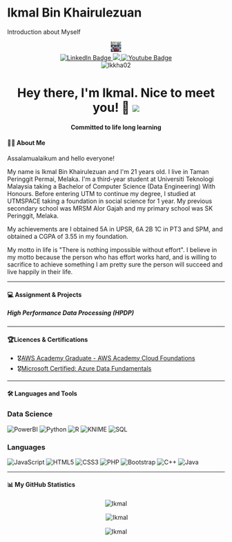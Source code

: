 # Ikmal Bin Khairulezuan
Introduction about Myself

<div id="header" align="center">
<a href="./portfolio/yIkkha02"><img src="./ikmal.jpg" width="24px" height="24px"></a>
</div>

<div id="badges" align="center">
  <a href="https://www.linkedin.com/in/ikmal-khairulezuan-b50022225/">
    <img src="https://img.shields.io/badge/LinkedIn-blue?style=for-the-badge&logo=linkedin&logoColor=white" alt="LinkedIn Badge"/>
  </a>
  <a href="https://eportfolio.utm.my/user/ikmal-bin-khairulezuan">
    <img src="https://img.shields.io/badge/-ePortfolio-yellowgreen?style=for-the-badge"/>
  </a>
  <a href="https://www.youtube.com/channel/UCCWRT7-KiO4CsW5S3gdSXnA">
    <img src="https://img.shields.io/badge/YouTube-red?style=for-the-badge&logo=youtube&logoColor=white" alt="Youtube Badge"/>
  </a>
</div>

<div id="profileView" align="center">
   <img src="https://komarev.com/ghpvc/?username=Ikkha02&label=Profile%20views&color=0e75b6&style=flat" alt="Ikkha02" /> 
  <h1>
  Hey there, I'm Ikmal. Nice to meet you! 👋
  <img src="https://media.giphy.com/media/hvRJCLFzcasrR4ia7z/giphy.gif" width="30px"/>
</h1>
  <h4 align="center">Committed to life long learning</h4>
</div>

#### :woman_technologist: About Me
Assalamualaikum and hello everyone!

My name is Ikmal Bin Khairulezuan and I'm 21 years old. I live in Taman Peringgit Permai, Melaka. I'm a third-year student at Universiti Teknologi Malaysia taking a Bachelor of Computer Science (Data Engineering) With Honours. Before entering UTM to continue my degree, I studied at UTMSPACE taking a foundation in social science for 1 year. My previous secondary school was MRSM Alor Gajah and my primary school was SK Peringgit, Melaka.

My achievements are I obtained 5A in UPSR, 6A 2B 1C in PT3 and SPM, and obtained a CGPA of 3.55 in my foundation.

My motto in life is "There is nothing impossible without effort". I believe in my motto because the person who has effort works hard, and is willing to sacrifice to achieve something I am pretty sure the person will succeed and live happily in their life.


---

#### :computer: Assignment & Projects

##### High Performance Data Processing (HPDP)

---

#### 🏆Licences & Certifications
- 🎖[AWS Academy Graduate - AWS Academy Cloud Foundations](https://www.credly.com/badges/5bfd9e7a-97a0-4b69-b8b6-76452250edde/public_url)
- 🎖[Microsoft Certified: Azure Data Fundamentals](https://www.credly.com/badges/2ebc5303-2180-4e2d-b655-d05df8c85762/public_url)

---

#### 🛠 Languages and Tools

### Data Science
![PowerBI](https://img.shields.io/badge/PowerBI-F2C811?style=for-the-badge&logo=Power%20BI&logoColor=white)
![Python](https://img.shields.io/badge/python-3670A0?style=for-the-badge&logo=python&logoColor=ffdd54)
![R](https://img.shields.io/badge/R-276DC3?style=for-the-badge&logo=R&logoColor=white)
![KNIME](https://img.shields.io/badge/KNIME-0081CB?style=for-the-badge&logo=KNIME&logoColor=white)
![SQL](https://img.shields.io/badge/SQL-A52A2A?style=for-the-badge&logo=SQL&logoColor=white)


### Languages
![JavaScript](https://img.shields.io/badge/javascript-%23323330.svg?style=for-the-badge&logo=javascript&logoColor=%23F7DF1E)
![HTML5](https://img.shields.io/badge/html5-%23E34F26.svg?style=for-the-badge&logo=html5&logoColor=white)
![CSS3](https://img.shields.io/badge/css3-%231572B6.svg?style=for-the-badge&logo=css3&logoColor=white)
![PHP](https://img.shields.io/badge/php-%23777BB4.svg?style=for-the-badge&logo=php&logoColor=white)
![Bootstrap](https://img.shields.io/badge/bootstrap-%23563D7C.svg?style=for-the-badge&logo=bootstrap&logoColor=white)
![C++](https://img.shields.io/badge/C++-00599C?style=for-the-badge&logo=c%2B%2B&logoColor=white)
![Java](https://img.shields.io/badge/java-%23ED8B00.svg?style=for-the-badge&logo=java&logoColor=white)

---

#### 📊 My GitHub Statistics

<p align='center'><img align="center"src="https://github-readme-stats.vercel.app/api/top-langs?username=Ikkha02&show_icons=true&locale=en&layout=compact" alt="Ikmal" /></p>

<p align='center'>&nbsp;<img align="center" src="https://github-readme-stats.vercel.app/api?username=Ikkha02&show_icons=true&locale=en" alt="Ikmal" /></p>

<p align='center'><img align="center" src="https://github-readme-streak-stats.herokuapp.com/?user=Ikkha02&" alt="Ikmal" /></p>
